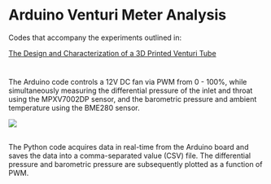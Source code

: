# Arduino Venturi Meter Analysis

Codes that accompany the experiments outlined in: 

[The Design and Characterization of a 3D Printed Venturi Tube](https://makersportal.com/s/the_design_and_characterization_of_a_3d_printed_venturi_tube_joshua_hrisko.pdf)

#
The Arduino code controls a 12V DC fan via PWM from 0 - 100%, while simultaneously measuring the differential pressure of the inlet and throat using the MPXV7002DP sensor, and the barometric pressure and ambient temperature using the BME280 sensor.

![](https://static1.squarespace.com/static/59b037304c0dbfb092fbe894/t/5f1b8602637dc12007ef1306/1595639317097/arduino_dc_fan_bme280_mpxv7002dp_wiring_12V+copy.png?format=1500w)

##
The Python code acquires data in real-time from the Arduino board and saves the data into a comma-separated value (CSV) file. The differential pressure and barometric pressure are subsequently plotted as a function of PWM.
##
